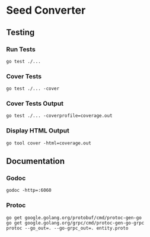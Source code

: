 # Seed Converter


## Testing
### Run Tests
```shell
go test ./...
```
### Cover Tests
```shell
go test ./... -cover
```
### Cover Tests Output
```shell
go test ./... -coverprofile=coverage.out
```
### Display HTML Output
```shell
go tool cover -html=coverage.out
```

## Documentation
### Godoc
```shell
godoc -http=:6060
```
### Protoc
```shell
go get google.golang.org/protobuf/cmd/protoc-gen-go
go get google.golang.org/grpc/cmd/protoc-gen-go-grpc
protoc --go_out=. --go-grpc_out=. entity.proto
```